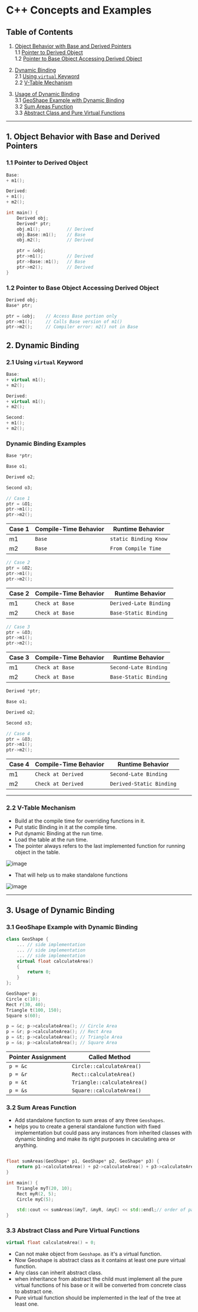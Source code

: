 # C++ Concepts and Examples

## Table of Contents
1. [Object Behavior with Base and Derived Pointers](#object-behavior-with-base-and-derived-pointers) <br/>
   1.1 [Pointer to Derived Object](#pointer-to-derived-object) <br/>
   1.2 [Pointer to Base Object Accessing Derived Object](#pointer-to-base-object-accessing-derived-object) <br/>

2. [Dynamic Binding](#dynamic-binding) <br/>
   2.1 [Using `virtual` Keyword](#using-virtual-keyword) <br/>
   2.2 [V-Table Mechanism](#v-table-mechanism) <br/>
   
3. [Usage of Dynamic Binding](#usage-of-dynamic-binding) <br/>
   3.1 [GeoShape Example with Dynamic Binding](#geoshape-example-with-dynamic-binding) <br/>
   3.2 [Sum Areas Function](#sum-areas-function) <br/>
   3.3 [Abstract Class and Pure Virtual Functions](#abstract-class-and-pure-virtual-functions) <br/>

---

## 1. Object Behavior with Base and Derived Pointers

### 1.1 Pointer to Derived Object
```cpp
Base:
+ m1();

Derived:
+ m1();
+ m2();

int main() {
    Derived obj;
    Derived* ptr;
    obj.m1();          // Derived
    obj.Base::m1();    // Base
    obj.m2();          // Derived

    ptr = &obj;
    ptr->m1();         // Derived
    ptr->Base::m1();   // Base
    ptr->m2();         // Derived
}
```

### 1.2 Pointer to Base Object Accessing Derived Object
```cpp
Derived obj;
Base* ptr;

ptr = &obj;    // Access Base portion only
ptr->m1();     // Calls Base version of m1()
ptr->m2();     // Compiler error: m2() not in Base

```

## 2. Dynamic Binding
### 2.1 Using `virtual` Keyword

```Cpp
Base:
+ virtual m1();
+ m2();

Derived:
+ virtual m1();
+ m2();

Second:
+ m1();
+ m2();

```

### Dynamic Binding Examples

```Cpp
Base *ptr;

Base o1;

Derived o2;

Second o3;
```

```Cpp
// Case 1 
ptr = &O1;
ptr->m1();
ptr->m2();
```

|Case 1|Compile-Time Behavior  | Runtime Behavior        |
|------|-----------------------|-------------------------|
| m1   |       `Base`          | `static Binding Know`   |
| m2   |       `Base`          | `From Compile Time`     |


```Cpp
// Case 2
ptr = &O2;
ptr->m1();
ptr->m2();
```

|Case 2|Compile-Time Behavior  | Runtime Behavior        |
|------|-----------------------|-------------------------|
| m1   |  `Check at Base`      | `Derived-Late Binding`  |
| m2   |  `Check at Base`      | `Base-Static Binding`   |

```Cpp
// Case 3
ptr = &O3;
ptr->m1();
ptr->m2();
```

|Case 3|Compile-Time Behavior  | Runtime Behavior        |
|------|-----------------------|-------------------------|
| m1   |  `Check at Base`      | `Second-Late Binding`   |
| m2   |  `Check at Base`      | `Base-Static Binding`   |


```Cpp
Derived *ptr;

Base o1;

Derived o2;

Second o3;
```

```Cpp
// Case 4
ptr = &O3;
ptr->m1();
ptr->m2();
```

|Case 4|Compile-Time Behavior  | Runtime Behavior        |
|------|-----------------------|-------------------------|
| m1   |  `Check at Derived`   | `Second-Late Binding`   |
| m2   |  `Check at Derived`   |`Derived-Static Binding` |


---

### 2.2 V-Table Mechanism

- Build at the compile time for overriding functions in it.
- Put static Binding in it at the compile time.
- Put dynamic Binding at the run time.
- Load the table at the run time.
- The pointer always refers to the last implemented function for running object in the table.

![image](https://github.com/user-attachments/assets/56b389eb-980c-4a94-9153-3117c6b7fe88)

- That will help us to make standalone functions  

![image](https://github.com/user-attachments/assets/441a219f-e82e-4d8e-986a-a1e39c63ee85)

---

## 3. Usage of Dynamic Binding
### 3.1 GeoShape Example with Dynamic Binding

```Cpp
class GeoShape {
    ... // side implementation
    ... // side implementation
    ... // side implementation
    virtual float calculateArea() 
    { 
        return 0; 
    }
};

GeoShape* p;
Circle c(10);
Rect r(30, 40);
Triangle t(100, 150);
Square s(60);

p = &c; p->calculateArea(); // Circle Area
p = &r; p->calculateArea(); // Rect Area
p = &t; p->calculateArea(); // Triangle Area
p = &s; p->calculateArea(); // Square Area
```

| Pointer Assignment | Called Method               |
|--------------------|-----------------------------|
| `p = &c`           | `Circle::calculateArea()`   |
| `p = &r`           | `Rect::calculateArea()`     |
| `p = &t`           | `Triangle::calculateArea()` |
| `p = &s`           | `Square::calculateArea()`   |


### 3.2 Sum Areas Function

- Add standalone function to sum areas of any three `Geoshapes`.
- helps you to create a general standalone function with fixed implementation but could 
  pass any instances from inherited classes with dynamic binding and make its right purposes
  in caculating area or anything.

```Cpp

float sumAreas(GeoShape* p1, GeoShape* p2, GeoShape* p3) {
    return p1->calculateArea() + p2->calculateArea() + p3->calculateArea();
}

int main() {
    Triangle myT(20, 10);
    Rect myR(2, 5);
    Circle myC(5);

    std::cout << sumAreas(&myT, &myR, &myC) << std::endl;// order of passing not fixed. WoW
}
```

### 3.3 Abstract Class and Pure Virtual Functions

```Cpp
virtual float calculateArea() = 0;
```

+ Can not make object from `Geoshape`. as it's a virtual function.
+ Now Geoshape is abstract class as it contains at least one pure virtual function.
+ Any class can inherit abstract class.
+ when inheritance from abstract the child must implement all the pure virtual functions of his base or it will be converted from concrete class to abstract one.
+ Pure virtual function should be implemented in the leaf of the tree at least one.
